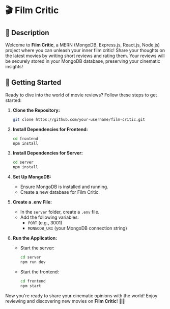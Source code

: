# 🎬 Film Critic

## 📝 Description

Welcome to **Film Critic**, a MERN (MongoDB, Express.js, React.js, Node.js) project where you can unleash your inner film critic! Share your thoughts on the latest movies by writing short reviews and rating them. Your reviews will be securely stored in your MongoDB database, preserving your cinematic insights!

## 🚀 Getting Started

Ready to dive into the world of movie reviews? Follow these steps to get started:

1. **Clone the Repository:**
   ```bash
   git clone https://github.com/your-username/film-critic.git
   ```

2. **Install Dependencies for Frontend:**
   ```bash
   cd frontend
   npm install
   ```

3. **Install Dependencies for Server:**
   ```bash
   cd server
   npm install
   ```

4. **Set Up MongoDB:**
   - Ensure MongoDB is installed and running.
   - Create a new database for Film Critic.

5. **Create a .env File:**
   - In the `server` folder, create a `.env` file.
   - Add the following variables:
     - `PORT` (e.g., 3001)
     - `MONGODB_URI` (your MongoDB connection string)

6. **Run the Application:**
   - Start the server:
     ```bash
     cd server
     npm run dev
     ```
   - Start the frontend:
     ```bash
     cd frontend
     npm start
     ```

Now you're ready to share your cinematic opinions with the world! Enjoy reviewing and discovering new movies on **Film Critic**! 🍿✨
